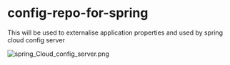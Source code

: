 # config-repo-for-spring
This will be used to externalise application properties and used by spring cloud config server

![spring_Cloud_config_server.png](/Users/ppm/IdeaProjects/config-repo-for-spring/spring_Cloud_config_server.png)